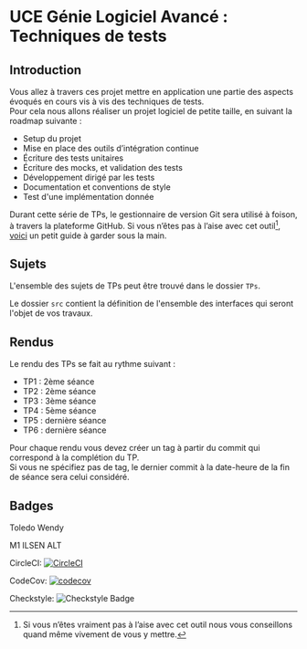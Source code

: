 # UCE Génie Logiciel Avancé : Techniques de tests

## Introduction

Vous allez à travers ces projet mettre en application une partie des aspects évoqués en cours vis à vis des techniques de tests.  
Pour cela nous allons réaliser un projet logiciel de petite taille, en suivant la roadmap suivante : 
- Setup du projet
- Mise en place des outils d’intégration continue
- Écriture des tests unitaires
- Écriture des mocks, et validation des tests
- Développement dirigé par les tests
- Documentation et conventions de style
- Test d'une implémentation donnée

Durant cette série de TPs, le gestionnaire de version Git sera utilisé à foison, à travers la plateforme GitHub. Si vous n’êtes pas à l’aise avec cet outil[^1], [voici](http://rogerdudler.github.io/git-guide/) un petit guide à garder sous la main.

## Sujets

L'ensemble des sujets de TPs peut être trouvé dans le dossier `TPs`.

Le dossier `src` contient la définition de l'ensemble des interfaces qui seront l'objet de vos travaux.

## Rendus

Le rendu des TPs se fait au rythme suivant :

- TP1 : 2ème séance
- TP2 : 2ème séance
- TP3 : 3ème séance
- TP4 : 5ème séance
- TP5 : dernière séance
- TP6 : dernière séance

Pour chaque rendu vous devez créer un tag à partir du commit qui correspond à la complétion du TP.  
Si vous ne spécifiez pas de tag, le dernier commit à la date-heure de la fin de séance sera celui considéré.

[^1]: Si vous n’êtes vraiment pas à l’aise avec cet outil nous vous conseillons quand même vivement de vous y mettre.

## Badges

Toledo Wendy

M1 ILSEN ALT

CircleCI: [![CircleCI](https://dl.circleci.com/status-badge/img/gh/WendyToledo/ceri-m1-techniques-de-test/tree/master.svg?style=svg)](https://dl.circleci.com/status-badge/redirect/gh/WendyToledo/ceri-m1-techniques-de-test/tree/master)

CodeCov: [![codecov](https://codecov.io/github/WendyToledo/ceri-m1-techniques-de-test/graph/badge.svg?token=881YE3LUFU)](https://codecov.io/github/WendyToledo/ceri-m1-techniques-de-test)

Checkstyle: ![Checkstyle Badge](https://img.shields.io/badge/Checkstyle-passed-green)








